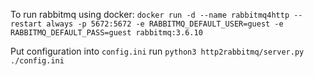 To run rabbitmq using docker:
`docker run -d --name rabbitmq4http --restart always -p 5672:5672 -e RABBITMQ_DEFAULT_USER=guest -e RABBITMQ_DEFAULT_PASS=guest rabbitmq:3.6.10`

Put configuration into `config.ini`
run `python3 http2rabbitmq/server.py ./config.ini`




